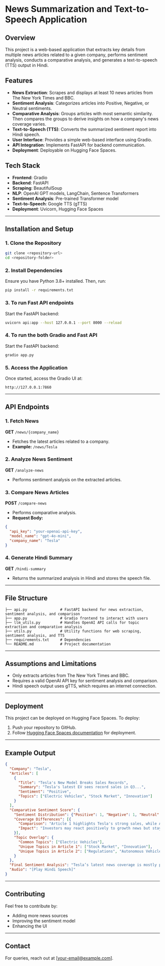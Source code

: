 # News Summarization and Text-to-Speech Application

## Overview
This project is a web-based application that extracts key details from multiple news articles related to a given company, performs sentiment analysis, conducts a comparative analysis, and generates a text-to-speech (TTS) output in Hindi.

## Features
- **News Extraction**: Scrapes and displays at least 10 news articles from The New York Times and BBC.
- **Sentiment Analysis**: Categorizes articles into Positive, Negative, or Neutral sentiments.
- **Comparative Analysis**: Groups articles with most semantic similarity. Then compares the groups to derive insights on how a company's news coverage varies.
- **Text-to-Speech (TTS)**: Converts the summarized sentiment report into Hindi speech.
- **User Interface**: Provides a simple web-based interface using Gradio.
- **API Integration**: Implements FastAPI for backend communication.
- **Deployment**: Deployable on Hugging Face Spaces.

## Tech Stack
- **Frontend**: Gradio
- **Backend**: FastAPI
- **Scraping**: BeautifulSoup
- **NLP**: OpenAI GPT models, LangChain, Sentence Transformers
- **Sentiment Analysis**: Pre-trained Transformer model
- **Text-to-Speech**: Google TTS (gTTS)
- **Deployment**: Uvicorn, Hugging Face Spaces

---

## Installation and Setup

### 1. Clone the Repository
```bash
git clone <repository-url>
cd <repository-folder>
```

### 2. Install Dependencies
Ensure you have Python 3.8+ installed. Then, run:
```bash
pip install -r requirements.txt
```

### 3. To run Fast API endpoints
Start the FastAPI backend:
```bash
uvicorn api:app --host 127.0.0.1 --port 8000 --reload
```

### 4. To run the both Gradio and Fast API
Start the FastAPI backend:
```bash
gradio app.py
```

### 5. Access the Application
Once started, access the Gradio UI at:
```
http://127.0.0.1:7860
```

---

## API Endpoints

### 1. Fetch News
**GET** `/news/{company_name}`
- Fetches the latest articles related to a company.
- **Example:** `/news/Tesla`

### 2. Analyze News Sentiment
**GET** `/analyze-news`
- Performs sentiment analysis on the extracted articles.

### 3. Compare News Articles
**POST** `/compare-news`
- Performs comparative analysis.
- **Request Body:**
```json
{
  "api_key": "your-openai-api-key",
  "model_name": "gpt-4o-mini",
  "company_name": "Tesla"
}
```

### 4. Generate Hindi Summary 
**GET** `/hindi-summary`
- Returns the summarized analysis in Hindi and stores the speech file.

---

## File Structure
```
├── api.py               # FastAPI backend for news extraction, sentiment analysis, and comparison
├── app.py               # Gradio frontend to interact with users
├── llm_utils.py         # Handles OpenAI API calls for topic extraction and comparative analysis
├── utils.py             # Utility functions for web scraping, sentiment analysis, and TTS
├── requirements.txt     # Dependencies
└── README.md            # Project documentation
```

---

## Assumptions and Limitations
- Only extracts articles from The New York Times and BBC.
- Requires a valid OpenAI API key for sentiment analysis and comparison.
- Hindi speech output uses gTTS, which requires an internet connection.

---

## Deployment
This project can be deployed on Hugging Face Spaces. To deploy:
1. Push your repository to GitHub.
2. Follow [Hugging Face Spaces documentation](https://huggingface.co/docs/spaces) for deployment.

---

## Example Output
```json
{
  "Company": "Tesla",
  "Articles": [
    {
      "Title": "Tesla's New Model Breaks Sales Records",
      "Summary": "Tesla's latest EV sees record sales in Q3...",
      "Sentiment": "Positive",
      "Topics": ["Electric Vehicles", "Stock Market", "Innovation"]
    }
  ],
  "Comparative Sentiment Score": {
    "Sentiment Distribution": {"Positive": 1, "Negative": 1, "Neutral": 0},
    "Coverage Differences": [{
      "Comparison": "Article 1 highlights Tesla's strong sales, while Article 2 discusses regulatory issues.",
      "Impact": "Investors may react positively to growth news but stay cautious due to regulatory scrutiny."
    }],
    "Topic Overlap": {
      "Common Topics": ["Electric Vehicles"],
      "Unique Topics in Article 1": ["Stock Market", "Innovation"],
      "Unique Topics in Article 2": ["Regulations", "Autonomous Vehicles"]
    }
  },
  "Final Sentiment Analysis": "Tesla’s latest news coverage is mostly positive. Potential stock growth expected.",
  "Audio": "[Play Hindi Speech]"
}
```

---

## Contributing
Feel free to contribute by:
- Adding more news sources
- Improving the sentiment model
- Enhancing the UI

---

## Contact
For queries, reach out at [your-email@example.com].

